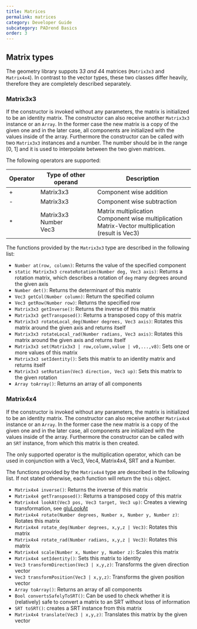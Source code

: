 ```yaml
---
title: Matrices
permalink: matrices
category: Developer Guide
subcategory: PADrend Basics
order: 3
---
```

<!------------------------------------------------------------------------------------------------
This work is licensed under the Creative Commons Attribution-ShareAlike 4.0 International License.
 To view a copy of this license, visit http://creativecommons.org/licenses/by-sa/4.0/.
 Author: Henrik Heine (hheine@mail.uni-paderborn.de)
 PADrend Version 1.0.0
------------------------------------------------------------------------------------------------->


## Matrix types
The geometry library suppots 3*3 and 4*4 matrices (`Matrix3x3` and `Matrix4x4`).
In contrast to the vector types, these two classes differ heavily, therefore they are completely described separately.

### Matrix3x3
If the constructor is invoked without any parameters, the matrix is initialized to be an identity matrix. The constructor can also receive another `Matrix3x3` instance or an `Array`. In the former case the new matrix is a copy of the given one and in the later case, all components are initialized with the values inside of the array. Furthermore the constructor can be called with two `Matrix3x3` instances and a number. The number should be in the range [0, 1] and it is used to interpolate between the two given matrices.

The following operators are supported:

| Operator | Type of other operand | Description |
| ----- |----- | ----- |
| + | Matrix3x3 | Component wise addition |
| - | Matrix3x3 | Component wise subtraction |
| * | Matrix3x3<br>Number<br>Vec3 | Matrix multiplication<br>Component wise multiplication<br>Matrix-Vector multiplication (result is Vec3) |

The functions provided by the `Matrix3x3` type are described in the following list:
* `Number at(row, column)`: Returns the value of the specified component
* `static Matrix3x3 createRotation(Number deg, Vec3 axis)`: Returns a rotation matrix, which describes a rotation of `deg` many degrees around the given axis
* `Number det()`: Returns the determinant of this matrix
* `Vec3 getCol(Number column)`: Return the specified column
* `Vec3 getRow(Number row)`: Returns the specified row
* `Matrix3x3 getInverse()`: Returns the inverse of this matrix
* `Matrix3x3 getTransposed()`: Returns a transposed copy of this matrix
* `Matrix3x3 rotateLocal_deg(Number degrees, Vec3 axis)`: Rotates this matrix around the given axis and returns itself
* `Matrix3x3 rotateLocal_rad(Number radians, Vec3 axis)`: Rotates this matrix around the given axis and returns itself
* `Matrix3x3 set(Matrix3x3 | row,column,value | v0,...,v8)`: Sets one or more values of this matrix
* `Matrix3x3 setIdentity()`: Sets this matrix to an identity matrix and returns itself
* `Matrix3x3 setRotation(Vec3 direction, Vec3 up)`: Sets this matrix to the given rotation
* `Array toArray()`: Returns an array of all components

### Matrix4x4
If the constructor is invoked without any parameters, the matrix is initialized to be an identity matrix. The constructor can also receive another `Matrix4x4` instance or an `Array`. In the former case the new matrix is a copy of the given one and in the later case, all components are initialized with the values inside of the array. Furthermore the constructor can be called with an `SRT` instance, from which this matrix is then created.

The only supported operator is the multiplication operator, which can be used in conjunction with a Vec3, Vec4, Matrix4x4, SRT and a Number.

The functions provided by the `Matrix4x4` type are described in the following list. If not stated otherwise, each function will return the `this` object.
* `Matrix4x4 inverse()`: Returns the inverse of this matrix
* `Matrix4x4 getTransposed()`: Returns a transposed copy of this matrix
* `Matrix4x4 lookAt(Vec3 pos, Vec3 target, Vec3 up)`: Creates a viewing transformation, see [gluLookAt](https://www.opengl.org/sdk/docs/man2/xhtml/gluLookAt.xml)
* `Matrix4x4 rotate(Number degrees, Number x, Number y, Number z)`: Rotates this matrix
* `Matrix4x4 rotate_deg(Number degrees, x,y,z | Vec3)`: Rotates this matrix
* `Matrix4x4 rotate_rad(Number radians, x,y,z | Vec3)`: Rotates this matrix
* `Matrix4x4 scale(Number x, Number y, Number z)`: Scales this matrix
* `Matrix4x4 setIdentity()`: Sets this matrix to identity
* `Vec3 transformDirection(Vec3 | x,y,z)`: Transforms the given direction vector
* `Vec3 transformPosition(Vec3 | x,y,z)`: Transforms the given position vector
* `Array toArray()`: Returns an array of all components
* `Bool convertsSafelyToSRT()`: Can be used to check whether it is (relatively) safe to convert a matrix to an SRT without loss of information
* `SRT toSRT()`: creates a SRT instance from this matrix
* `Matrix4x4 translate(Vec3 | x,y,z)`: Translates this matrix by the given vector



